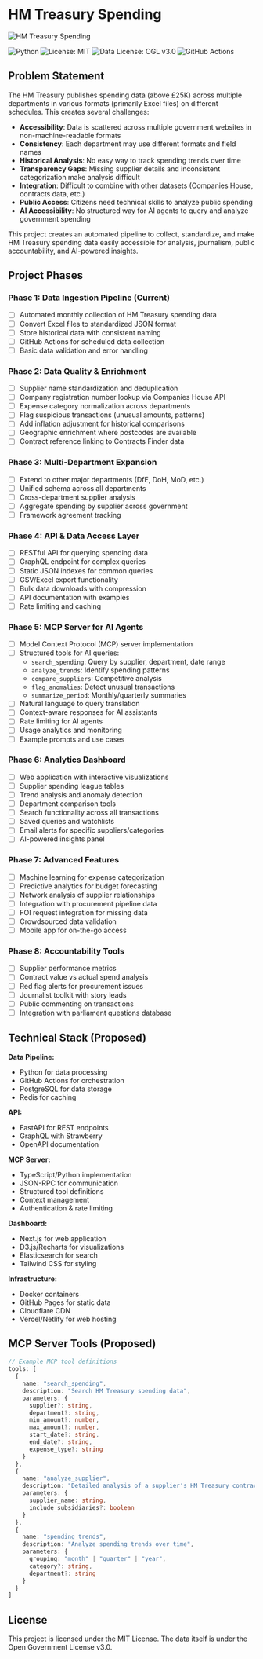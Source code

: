 # HM Treasury Spending

![HM Treasury Spending](/assets/hm_treasury_spending_banner.png)

![Python](https://img.shields.io/badge/python-3.10+-blue.svg)
![License: MIT](https://img.shields.io/badge/License-MIT-yellow.svg)
![Data License: OGL v3.0](https://img.shields.io/badge/Data%20License-OGL%20v3.0-blue.svg)
![GitHub Actions](https://img.shields.io/github/actions/workflow/status/SalZaki/hmt-spending/ingest-hmt-spend-data.yml?label=Data%20Update)

## Problem Statement

The HM Treasury publishes spending data (above £25K) across multiple departments in various formats (primarily Excel files) on different schedules. This creates several challenges:

- **Accessibility**: Data is scattered across multiple government websites in non-machine-readable formats
- **Consistency**: Each department may use different formats and field names
- **Historical Analysis**: No easy way to track spending trends over time
- **Transparency Gaps**: Missing supplier details and inconsistent categorization make analysis difficult
- **Integration**: Difficult to combine with other datasets (Companies House, contracts data, etc.)
- **Public Access**: Citizens need technical skills to analyze public spending
- **AI Accessibility**: No structured way for AI agents to query and analyze government spending

This project creates an automated pipeline to collect, standardize, and make HM Treasury spending data easily accessible for analysis, journalism, public accountability, and AI-powered insights.

## Project Phases

### Phase 1: Data Ingestion Pipeline (Current)

- [ ] Automated monthly collection of HM Treasury spending data
- [ ] Convert Excel files to standardized JSON format
- [ ] Store historical data with consistent naming
- [ ] GitHub Actions for scheduled data collection
- [ ] Basic data validation and error handling

### Phase 2: Data Quality & Enrichment

- [ ] Supplier name standardization and deduplication
- [ ] Company registration number lookup via Companies House API
- [ ] Expense category normalization across departments
- [ ] Flag suspicious transactions (unusual amounts, patterns)
- [ ] Add inflation adjustment for historical comparisons
- [ ] Geographic enrichment where postcodes are available
- [ ] Contract reference linking to Contracts Finder data

### Phase 3: Multi-Department Expansion

- [ ] Extend to other major departments (DfE, DoH, MoD, etc.)
- [ ] Unified schema across all departments
- [ ] Cross-department supplier analysis
- [ ] Aggregate spending by supplier across government
- [ ] Framework agreement tracking

### Phase 4: API & Data Access Layer

- [ ] RESTful API for querying spending data
- [ ] GraphQL endpoint for complex queries
- [ ] Static JSON indexes for common queries
- [ ] CSV/Excel export functionality
- [ ] Bulk data downloads with compression
- [ ] API documentation with examples
- [ ] Rate limiting and caching

### Phase 5: MCP Server for AI Agents

- [ ] Model Context Protocol (MCP) server implementation
- [ ] Structured tools for AI queries:
  - `search_spending`: Query by supplier, department, date range
  - `analyze_trends`: Identify spending patterns
  - `compare_suppliers`: Competitive analysis
  - `flag_anomalies`: Detect unusual transactions
  - `summarize_period`: Monthly/quarterly summaries
- [ ] Natural language to query translation
- [ ] Context-aware responses for AI assistants
- [ ] Rate limiting for AI agents
- [ ] Usage analytics and monitoring
- [ ] Example prompts and use cases

### Phase 6: Analytics Dashboard

- [ ] Web application with interactive visualizations
- [ ] Supplier spending league tables
- [ ] Trend analysis and anomaly detection
- [ ] Department comparison tools
- [ ] Search functionality across all transactions
- [ ] Saved queries and watchlists
- [ ] Email alerts for specific suppliers/categories
- [ ] AI-powered insights panel

### Phase 7: Advanced Features

- [ ] Machine learning for expense categorization
- [ ] Predictive analytics for budget forecasting
- [ ] Network analysis of supplier relationships
- [ ] Integration with procurement pipeline data
- [ ] FOI request integration for missing data
- [ ] Crowdsourced data validation
- [ ] Mobile app for on-the-go access

### Phase 8: Accountability Tools

- [ ] Supplier performance metrics
- [ ] Contract value vs actual spend analysis
- [ ] Red flag alerts for procurement issues
- [ ] Journalist toolkit with story leads
- [ ] Public commenting on transactions
- [ ] Integration with parliament questions database

## Technical Stack (Proposed)

**Data Pipeline:**

- Python for data processing
- GitHub Actions for orchestration
- PostgreSQL for data storage
- Redis for caching

**API:**

- FastAPI for REST endpoints
- GraphQL with Strawberry
- OpenAPI documentation

**MCP Server:**

- TypeScript/Python implementation
- JSON-RPC for communication
- Structured tool definitions
- Context management
- Authentication & rate limiting

**Dashboard:**

- Next.js for web application
- D3.js/Recharts for visualizations
- Elasticsearch for search
- Tailwind CSS for styling

**Infrastructure:**

- Docker containers
- GitHub Pages for static data
- Cloudflare CDN
- Vercel/Netlify for web hosting

## MCP Server Tools (Proposed)

```typescript
// Example MCP tool definitions
tools: [
  {
    name: "search_spending",
    description: "Search HM Treasury spending data",
    parameters: {
      supplier?: string,
      department?: string,
      min_amount?: number,
      max_amount?: number,
      start_date?: string,
      end_date?: string,
      expense_type?: string
    }
  },
  {
    name: "analyze_supplier",
    description: "Detailed analysis of a supplier's HM Treasury contracts",
    parameters: {
      supplier_name: string,
      include_subsidiaries?: boolean
    }
  },
  {
    name: "spending_trends",
    description: "Analyze spending trends over time",
    parameters: {
      grouping: "month" | "quarter" | "year",
      category?: string,
      department?: string
    }
  }
]
```

## License

This project is licensed under the MIT License. The data itself is under the Open Government License v3.0.
